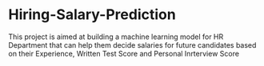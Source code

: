 # Hiring-Salary-Prediction
This project is aimed at building a machine learning model for HR Department that can help them decide salaries for future candidates based on their Experience, Written Test Score and Personal Inrterview Score
